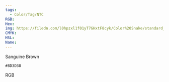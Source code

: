 ```yaml
---
tags:
  - Color/Tag/NTC
RGB:
Hex:
img: https://filedn.com/l0hpzxl1f01yT7GHxtF8cyk/Color%20Snake/standard_csv_to_svg//8D3D38.svg
CMYK:
HSL:
Name:
---
```

Sanguine Brown
```palette
#8D3D38
```
RGB
